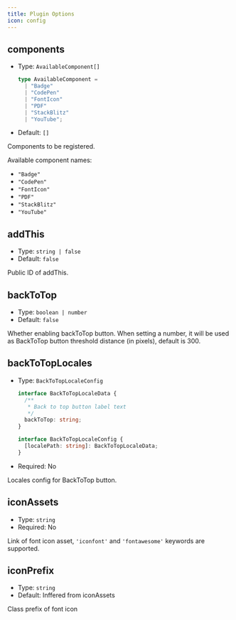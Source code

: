 ```yaml
---
title: Plugin Options
icon: config
---
```


## components

- Type: `AvailableComponent[]`

  ```ts
  type AvailableComponent =
    | "Badge"
    | "CodePen"
    | "FontIcon"
    | "PDF"
    | "StackBlitz"
    | "YouTube";
  ```

- Default: `[]`

Components to be registered.

Available component names:

- `"Badge"`
- `"CodePen"`
- `"FontIcon"`
- `"PDF"`
- `"StackBlitz"`
- `"YouTube"`

## addThis

- Type: `string | false`
- Default: `false`

Public ID of addThis.

## backToTop

- Type: `boolean | number`
- Default: `false`

Whether enabling backToTop button. When setting a number, it will be used as BackToTop button threshold distance (in pixels), default is 300.

## backToTopLocales

- Type: `BackToTopLocaleConfig`

  ```ts
  interface BackToTopLocaleData {
    /**
     * Back to top button label text
     */
    backToTop: string;
  }

  interface BackToTopLocaleConfig {
    [localePath: string]: BackToTopLocaleData;
  }
  ```

- Required: No

Locales config for BackToTop button.

## iconAssets

- Type: `string`
- Required: No

Link of font icon asset, `'iconfont'` and `'fontawesome'` keywords are supported.

## iconPrefix

- Type: `string`
- Default: Inffered from iconAssets

Class prefix of font icon
